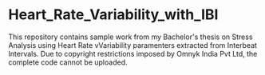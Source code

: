 # Heart_Rate_Variability_with_IBI
This repository contains sample work from my Bachelor's thesis on Stress Analysis using Heart Rate vVariability paramenters extracted from Interbeat Intervals. Due to copyright restrictions imposed by Omnyk India Pvt Ltd, the complete code cannot be uploaded.
